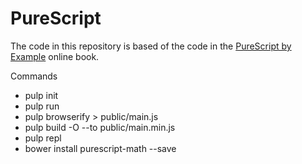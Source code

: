 # PureScript

The code in this repository is based of the code in the
[PureScript by Example](https://leanpub.com/purescript/read)
online book.

Commands

- pulp init
- pulp run
- pulp browserify > public/main.js
- pulp build -O --to public/main.min.js
- pulp repl
- bower install purescript-math --save
